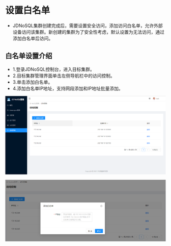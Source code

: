 # 设置白名单

* JDNoSQL集群创建完成后，需要设置安全访问，添加访问白名单，允许外部设备访问该集群。新创建的集群为了安全性考虑，默认设置为无法访问，通过添加白名单后访问。

## 白名单设置介绍

* 1.登录JDNoSQL控制台，进入目标集群。
* 2.目标集群管理界面单击左侧导航栏中的访问控制。
* 3.单击添加白名单。
* 4.添加白名单IP地址，支持网段添加和IP地址批量添加。

![Image text](../image/3.png)

![Image text](../image/4.png)
